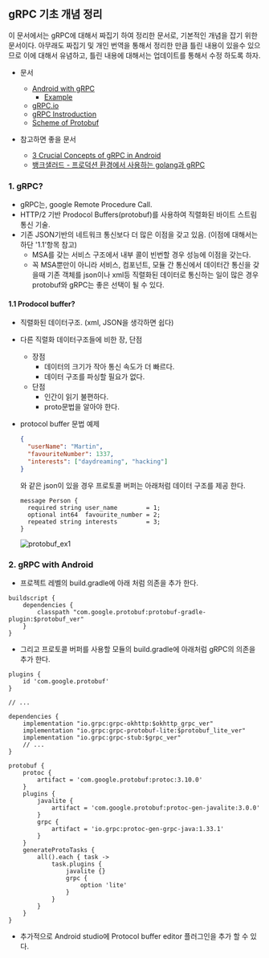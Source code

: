 ## gRPC 기초 개념 정리

이 문서에서는 gRPC에 대해서 짜집기 하여 정리한 문서로, 기본적인 개념을 잡기 위한 문서이다. 아무래도 짜집기 및 개인 번역을 통해서 정리한 만큼 틀린 내용이 있을수 있으므로 이에 대해서 유념하고, 틀린 내용에 대해서는 업데이트를 통해서 수정 하도록 하자. 

- 문서 
  - [Android with gRPC](https://developer.android.com/guide/topics/connectivity/grpc?hl=ko)
    - [Example](https://github.com/grpc/grpc-java/tree/v1.24.0/examples/android)
  - [gRPC.io](https://grpc.io/)
  - [gRPC Instroduction](https://grpc.io/docs/what-is-grpc/introduction/)
  - [Scheme of Protobuf](https://martin.kleppmann.com/2012/12/05/schema-evolution-in-avro-protocol-buffers-thrift.html)

- 참고하면 좋을 문서
  - [3 Crucial Concepts of gRPC in Android](https://vladsonkin.com/3-crucial-concepts-of-grpc-in-android/)
  - [뱅크샐러드 - 프로덕션 환경에서 사용하는 golang과 gRPC](https://blog.banksalad.com/tech/production-ready-grpc-in-golang/?gclid=CjwKCAiAn7L-BRBbEiwAl9UtkCuSD6XOnTrqzr6y-ZDUSnKDNhXT-gmHSiWeZYaVEnDKLVwk8LUenRoCxUgQAvD_BwE)

### 1. gRPC?

- gRPC는, google Remote Procedure Call. 
- HTTP/2 기반 Prodocol Buffers(protobuf)를 사용하여 직렬화된 바이트 스트림 통신 기술. 
- 기존 JSON기반의 네트워크 통신보다 더 많은 이점을 갖고 있음. (이점에 대해서는 하단 '1.1'항목 참고)
  - MSA를 갖는 서비스 구조에서 내부 콜이 빈번할 경우 성능에 이점을 갖는다. 
  - 꼭 MSA뿐만이 아니라 서비스, 컴포넌트, 모듈 간 통신에서 데이터간 통신을 갖을때 기존 객체를 json이나 xml등 직렬화된 데이터로 통신하는 일이 많은 경우 protobuf와 gRPC는 좋은 선택이 될 수 있다. 

#### 1.1 Prodocol buffer? 

- 직렬화된 데이터구조. (xml, JSON을 생각하면 쉽다)
- 다른 직렬화 데이터구조들에 비한 장, 단점
  - 장점
    - 데이터의 크기가 작아 통신 속도가 더 빠르다. 
    - 데이터 구조를 파싱할 필요가 없다. 
  - 단점
    - 인간이 읽기 불편하다. 
    - proto문법을 알아야 한다. 

- protocol buffer 문법 예제 
  
  ```json
  {
    "userName": "Martin",
    "favouriteNumber": 1337,
    "interests": ["daydreaming", "hacking"]
  }
  ```

  와 같은 json이 있을 경우 프로토콜 버퍼는 아래처럼 데이터 구조를 제공 한다. 

  ```
  message Person {
    required string user_name        = 1;
    optional int64  favourite_number = 2;
    repeated string interests        = 3;
  }
  ```

  ![protobuf_ex1](https://martin.kleppmann.com/2012/12/protobuf_small.png)

### 2. gRPC with Android 

- 프로젝트 레벨의 build.gradle에 아래 처럼 의존을 추가 한다. 

```
buildscript {
    dependencies {
        classpath "com.google.protobuf:protobuf-gradle-plugin:$protobuf_ver"
    }
}
```

- 그리고 프로토콜 버퍼를 사용할 모듈의 build.gradle에 아래처럼 gRPC의 의존을 추가 한다. 

```
plugins {
    id 'com.google.protobuf'
}

// ...

dependencies {
    implementation "io.grpc:grpc-okhttp:$okhttp_grpc_ver"
    implementation "io.grpc:grpc-protobuf-lite:$protobuf_lite_ver"
    implementation "io.grpc:grpc-stub:$grpc_ver"
    // ... 
}

protobuf {
    protoc { 
        artifact = 'com.google.protobuf:protoc:3.10.0'
    }
    plugins {
        javalite {
            artifact = 'com.google.protobuf:protoc-gen-javalite:3.0.0'
        }
        grpc {
            artifact = 'io.grpc:protoc-gen-grpc-java:1.33.1'
        }
    }
    generateProtoTasks {
        all().each { task ->
            task.plugins {
                javalite {}
                grpc { 
                    option 'lite'
                }
            }
        }
    }
}
```

- 추가적으로 Android studio에 Protocol buffer editor 플러그인을 추가 할 수 있다. 
